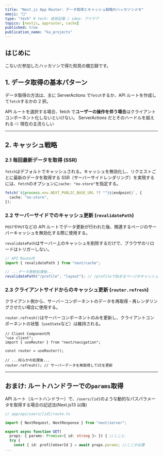 ```yaml
---
title: "Next.js App Router: データ取得とキャッシュ戦略のハッカソンメモ"
emoji: "🔖"
type: "tech" # tech: 技術記事 / idea: アイデア
topics: [nextjs, approuter, cache]
published: true
publication_name: "ka_projects"
---
```


## はじめに

こないだ参加したハッカソンで得た知見の備忘録です。

## 1. データ取得の基本パターン

データ取得の方法は、主に ServerActions で`fetch`するか、API ルートを作成して`fetch`するかの 2 択。

API ルートを選択する場合、fetch で**ユーザーの操作を伴う場合**はクライアントコンポーネント化しないといけない。
ServerActions だとそのハードルを超えれる ⇨ 現在の主流らしい

---

## 2. キャッシュ戦略

### 2.1 毎回最新データを取得 (SSR)

`fetch`はデフォルトでキャッシュされる。キャッシュを無効化し、リクエストごとに最新のデータを取得する SSR（サーバーサイドレンダリング）を実現するには、`fetch`のオプションに`cache: "no-store"`を指定する。

```ts
fetch(`${process.env.NEXT_PUBLIC_BASE_URL ?? ""}${endpoint}`, {
  cache: "no-store",
});
```

### 2.2 サーバーサイドでのキャッシュ更新 (`revalidatePath`)

`POST`や`PUT`などの API ルートでデータ更新が行われた後、関連するページのサーバーキャッシュを無効化する際に使用する。

`revalidatePath`はサーバー上のキャッシュを削除するだけで、ブラウザのリロードはトリガーしない。

```ts
// API Route内
import { revalidatePath } from "next/cache";

// ...データ更新処理後...
revalidatePath("/profile", "layout"); // /profileで始まるページのキャッシュを無効化
```

### 2.3 クライアントサイドからのキャッシュ更新 (`router.refresh`)

クライアント側から、サーバーコンポーネントのデータを再取得・再レンダリングさせたい場合に使用する。

`router.refresh()`はサーバーコンポーネントのみを更新し、クライアントコンポーネントの状態（`useState`など）は維持される。

```tsx
// Client Component内
"use client";
import { useRouter } from "next/navigation";

const router = useRouter();

// ...何らかの処理後...
router.refresh(); // サーバーデータを再取得してUIを更新
```

---

## おまけ: ルートハンドラーでの`params`取得

API ルート（ルートハンドラー）で、`/users/[id]`のような動的なパスパラメータを取得する場合の記述法(Next.js13 以降)

```ts
// app/api/users/[id]/route.ts

import { NextRequest, NextResponse } from "next/server";

export async function GET(
  props: { params: Promise<{ id: string }> }) { //ここと、
  try {
    const { id: profileUserId } = await props.params; //ここが必要
...
```
